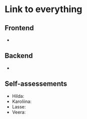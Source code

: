 # Link to everything

## Frontend
-

## Backend
-


## Self-assessements 
- Hilda: 
- Karoliina: 
- Lasse: 
- Veera:  
